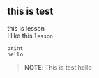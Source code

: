 ## this is test

this is lesson<br>
I like this ``lesson``

```
print
hello
```


> __NOTE__:
> This is test
hello